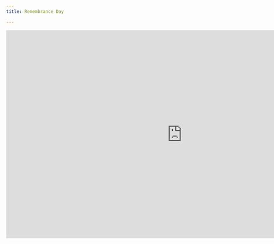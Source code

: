 ```yaml
---
title: Remembrance Day

---
```

<iframe src="https://docs.google.com/presentation/d/e/2PACX-1vS4YljBBL0fObOPnIIUJgYSlTSwvB9jdtLQREgGJAZkjMahsv0R-zRq4UvAKUf2EeFgWvo1Qzc26tJH/embed?start=false&loop=false&delayms=3000" frameborder="0" width="960" height="569" allowfullscreen="true" mozallowfullscreen="true" webkitallowfullscreen="true"></iframe>